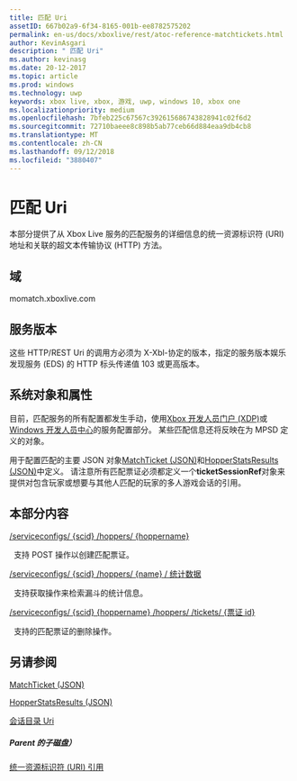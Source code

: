 ```yaml
---
title: 匹配 Uri
assetID: 667b02a9-6f34-8165-001b-ee8782575202
permalink: en-us/docs/xboxlive/rest/atoc-reference-matchtickets.html
author: KevinAsgari
description: " 匹配 Uri"
ms.author: kevinasg
ms.date: 20-12-2017
ms.topic: article
ms.prod: windows
ms.technology: uwp
keywords: xbox live, xbox, 游戏, uwp, windows 10, xbox one
ms.localizationpriority: medium
ms.openlocfilehash: 7bfeb225c67567c392615686743828941c02f6d2
ms.sourcegitcommit: 72710baeee8c898b5ab77ceb66d884eaa9db4cb8
ms.translationtype: MT
ms.contentlocale: zh-CN
ms.lasthandoff: 09/12/2018
ms.locfileid: "3880407"
---
```

# <a name="matchmaking-uris"></a>匹配 Uri
 
本部分提供了从 Xbox Live 服务的匹配服务的详细信息的统一资源标识符 (URI) 地址和关联的超文本传输协议 (HTTP) 方法。 
 
<a id="ID4E6"></a>

 
## <a name="domain"></a>域
momatch.xboxlive.com  
<a id="ID4EEB"></a>

 
## <a name="service-version"></a>服务版本
 
这些 HTTP/REST Uri 的调用方必须为 X-Xbl-协定的版本，指定的服务版本娱乐发现服务 (EDS) 的 HTTP 标头传递值 103 或更高版本。 
  
<a id="ID4ELB"></a>

 
## <a name="system-objects-and-properties"></a>系统对象和属性
 
目前，匹配服务的所有配置都发生手动，使用[Xbox 开发人员门户 (XDP)](https://xdp.xboxlive.com)或[Windows 开发人员中心](https://partner.microsoft.com/dashboard/windows/overview)的服务配置部分。 某些匹配信息还将反映在为 MPSD 定义的对象。 
 
用于配置匹配的主要 JSON 对象[MatchTicket (JSON)](../../json/json-matchticket.md)和[HopperStatsResults (JSON)](../../json/json-hopperstatsresults.md)中定义。 请注意所有匹配票证必须都定义一个**ticketSessionRef**对象来提供对包含玩家或想要与其他人匹配的玩家的多人游戏会话的引用。 
  
<a id="ID4EBC"></a>

 
## <a name="in-this-section"></a>本部分内容

[/serviceconfigs/ {scid} /hoppers/ {hoppername}](uri-serviceconfigsscidhoppershoppername.md)

&nbsp;&nbsp;支持 POST 操作以创建匹配票证。 

[/serviceconfigs/ {scid} /hoppers/ {name} / 统计数据](uri-serviceconfigsscidhoppershoppernamestats.md)

&nbsp;&nbsp;支持获取操作来检索漏斗的统计信息。

[/serviceconfigs/ {scid} {hoppername} /hoppers/ /tickets/ {票证 id}](uri-scidhoppernameticketid.md)

&nbsp;&nbsp;支持的匹配票证的删除操作。
 
<a id="ID4ENC"></a>

 
## <a name="see-also"></a>另请参阅
 
<a id="ID4EPC"></a>

   [MatchTicket (JSON)](../../json/json-matchticket.md)

 [HopperStatsResults (JSON)](../../json/json-hopperstatsresults.md)

 [会话目录 Uri](../sessiondirectory/atoc-reference-sessiondirectory.md)

  
<a id="ID4E2C"></a>

 
##### <a name="parent"></a>Parent 的子磁盘） 

[统一资源标识符 (URI) 引用](../atoc-xboxlivews-reference-uris.md)

   
